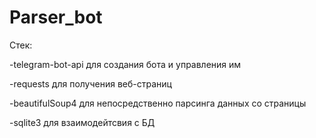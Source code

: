 # Parser_bot

Стек:

-telegram-bot-api для создания бота и управления им

-requests для получения веб-страниц

-beautifulSoup4 для непосредственно парсинга данных со страницы

-sqlite3 для взаимодейтсвия с БД
